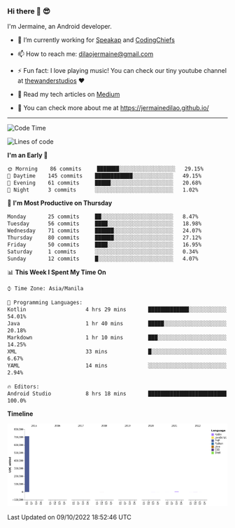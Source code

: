 ### Hi there 👋 😎
I'm Jermaine, an Android developer.

- 🔭 I’m currently working for [Speakap](https://www.speakap.com/) and [CodingChiefs](https://codingchiefs.com/en/)

- 📫 How to reach me: dilaojermaine@gmail.com

- ⚡ Fun fact: I love playing music! You can check our tiny youtube channel at [thewanderstudios](https://www.youtube.com/thewanderstudios) ♥️

- 📖 Read my tech articles on [Medium](https://jermainedilao.medium.com/)

- 👀 You can check more about me at https://jermainedilao.github.io/

<!--
**jermainedilao/jermainedilao** is a ✨ _special_ ✨ repository because its `README.md` (this file) appears on your GitHub profile.

Here are some ideas to get you started:

- 🔭 I’m currently working on ...
- 🌱 I’m currently learning ...
- 👯 I’m looking to collaborate on ...
- 🤔 I’m looking for help with ...
- 💬 Ask me about ...
- 📫 How to reach me: ...
- 😄 Pronouns: ...
- ⚡ Fun fact: ...
-->

-------

<!--START_SECTION:waka-->
![Code Time](http://img.shields.io/badge/Code%20Time-34%20hrs%2026%20mins-blue)

![Lines of code](https://img.shields.io/badge/From%20Hello%20World%20I%27ve%20Written-723%20Thousand%20lines%20of%20code-blue)

**I'm an Early 🐤** 

```text
🌞 Morning    86 commits     ███████░░░░░░░░░░░░░░░░░░   29.15% 
🌆 Daytime    145 commits    ████████████░░░░░░░░░░░░░   49.15% 
🌃 Evening    61 commits     █████░░░░░░░░░░░░░░░░░░░░   20.68% 
🌙 Night      3 commits      ░░░░░░░░░░░░░░░░░░░░░░░░░   1.02%

```
📅 **I'm Most Productive on Thursday** 

```text
Monday       25 commits     ██░░░░░░░░░░░░░░░░░░░░░░░   8.47% 
Tuesday      56 commits     ████░░░░░░░░░░░░░░░░░░░░░   18.98% 
Wednesday    71 commits     ██████░░░░░░░░░░░░░░░░░░░   24.07% 
Thursday     80 commits     ██████░░░░░░░░░░░░░░░░░░░   27.12% 
Friday       50 commits     ████░░░░░░░░░░░░░░░░░░░░░   16.95% 
Saturday     1 commits      ░░░░░░░░░░░░░░░░░░░░░░░░░   0.34% 
Sunday       12 commits     █░░░░░░░░░░░░░░░░░░░░░░░░   4.07%

```


📊 **This Week I Spent My Time On** 

```text
⌚︎ Time Zone: Asia/Manila

💬 Programming Languages: 
Kotlin                   4 hrs 29 mins       █████████████░░░░░░░░░░░░   54.01% 
Java                     1 hr 40 mins        █████░░░░░░░░░░░░░░░░░░░░   20.18% 
Markdown                 1 hr 10 mins        ███░░░░░░░░░░░░░░░░░░░░░░   14.25% 
XML                      33 mins             █░░░░░░░░░░░░░░░░░░░░░░░░   6.67% 
YAML                     14 mins             ░░░░░░░░░░░░░░░░░░░░░░░░░   2.94%

🔥 Editors: 
Android Studio           8 hrs 18 mins       █████████████████████████   100.0%

```

**Timeline**

![Chart not found](https://raw.githubusercontent.com/jermainedilao/jermainedilao/main/charts/bar_graph.png) 


 Last Updated on 09/10/2022 18:52:46 UTC
<!--END_SECTION:waka-->
